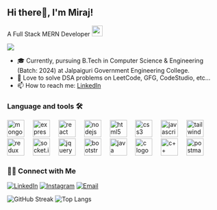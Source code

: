## Hi there👋, I'm Miraj!
A Full Stack MERN Developer <img src="https://media.giphy.com/media/WUlplcMpOCEmTGBtBW/giphy.gif" width="25">

![](https://komarev.com/ghpvc/?username=Miraj8280)

- 🎓 Currently, pursuing B.Tech in Computer Science & Engineering (Batch: 2024) at Jalpaiguri Government Engineering College.
- 💚 Love to solve DSA problems on LeetCode, GFG, CodeStudio, etc...
- 📫 How to reach me: [LinkedIn](https://www.linkedin.com/in/miraj-asraf/)
###
<h3 align="left">Language and tools  🛠️</h3>


<div align="left">
  <img src="https://cdn.jsdelivr.net/gh/devicons/devicon/icons/mongodb/mongodb-original.svg" height="40" alt="mongodb logo"  />
  <img width="12" />
  <img src="https://cdn.jsdelivr.net/gh/devicons/devicon/icons/express/express-original.svg" height="40" alt="expressjs logo"  />
  <img width="12" />
  <img src="https://cdn.jsdelivr.net/gh/devicons/devicon/icons/react/react-original.svg" height="40" alt="react logo"  />
  <img width="12" />
  <img src="https://cdn.jsdelivr.net/gh/devicons/devicon/icons/nodejs/nodejs-original.svg" height="40" alt="nodejs logo"  />
  <img width="12" />
  <img src="https://cdn.jsdelivr.net/gh/devicons/devicon/icons/html5/html5-original.svg" height="40" alt="html5 logo"  />
  <img width="12" />
  <img src="https://cdn.jsdelivr.net/gh/devicons/devicon/icons/css3/css3-original.svg" height="40" alt="css3 logo"  />
  <img width="12" />
  <img src="https://cdn.jsdelivr.net/gh/devicons/devicon/icons/javascript/javascript-original.svg" height="40" alt="javascript logo"  />
  <img width="12" />
  <img src="https://cdn.jsdelivr.net/gh/devicons/devicon/icons/tailwindcss/tailwindcss-original.svg" height="40" alt="tailwindcss logo"  />
  <img width="12" />
  <img src="https://cdn.jsdelivr.net/gh/devicons/devicon/icons/redux/redux-original.svg" height="40" alt="redux logo"  />
  <img width="12" />
  <img src="https://cdn.jsdelivr.net/gh/devicons/devicon/icons/socketio/socketio-original.svg" height="40" alt="socket.io logo"  />
  <img width="12" />
  <img src="https://cdn.jsdelivr.net/gh/devicons/devicon/icons/jquery/jquery-original.svg" height="40" alt="jquery logo"  />
  <img width="12" />
  <img src="https://cdn.jsdelivr.net/gh/devicons/devicon/icons/bootstrap/bootstrap-original.svg" height="40" alt="bootstrap logo"  />
  <img width="12" />
  <img src="https://cdn.jsdelivr.net/gh/devicons/devicon/icons/java/java-original.svg" height="40" alt="java logo"  />
  <img width="12" />
  <img src="https://cdn.jsdelivr.net/gh/devicons/devicon/icons/c/c-original.svg" height="40" alt="c logo"  />
  <img width="12" />
  <img src="https://cdn.jsdelivr.net/gh/devicons/devicon/icons/cplusplus/cplusplus-original.svg" height="40" alt="c++ logo"  />
  <img width="12" />
  <img src="https://cdn.jsdelivr.net/gh/devicons/devicon/icons/postman/postman-original.svg" height="40" alt="postman logo"  />
  <img width="12" />
</div>


<h3> 🤝🏻 Connect with Me </h3>
<p>
<a href="https://www.linkedin.com/in/miraj-asraf/"><img alt="LinkedIn" src="https://img.shields.io/badge/LinkedIn-Miraj%20Asraf-blue?style=flat-square&logo=linkedin"></a>
<a href="https://www.instagram.com/miraj_asraf/"><img alt="Instagram" src="https://img.shields.io/badge/Instagram-miraj_asraf-tomato?style=flat-square&logo=instagram"></a>
<a href="mailto:mirajasraf786@gmail.com"><img alt="Email" src="https://img.shields.io/badge/Email-mirajasraf786@gmail.com-blue?style=flat-square&logo=gmail"></a>
</p>


![GitHub Streak](https://streak-stats.demolab.com/?user=Miraj8280&theme=tokyonight)
![Top Langs](https://github-readme-stats.vercel.app/api/top-langs/?username=Miraj8280&theme=tokyonight&layout=compact)

